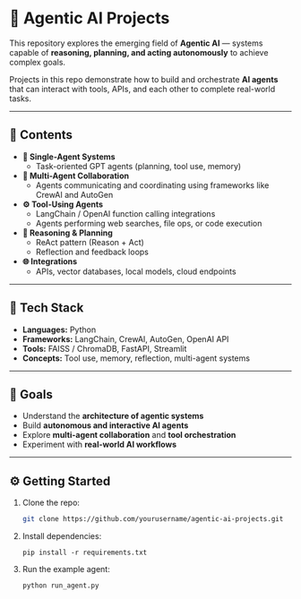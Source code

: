 # 🤖 Agentic AI Projects

This repository explores the emerging field of **Agentic AI** — systems capable of **reasoning, planning, and acting autonomously** to achieve complex goals.

Projects in this repo demonstrate how to build and orchestrate **AI agents** that can interact with tools, APIs, and each other to complete real-world tasks.

---

## 🚀 Contents

- **🧩 Single-Agent Systems**
  - Task-oriented GPT agents (planning, tool use, memory)
- **🤝 Multi-Agent Collaboration**
  - Agents communicating and coordinating using frameworks like CrewAI and AutoGen
- **⚙️ Tool-Using Agents**
  - LangChain / OpenAI function calling integrations
  - Agents performing web searches, file ops, or code execution
- **🧠 Reasoning & Planning**
  - ReAct pattern (Reason + Act)
  - Reflection and feedback loops
- **🌐 Integrations**
  - APIs, vector databases, local models, cloud endpoints

---

## 🧩 Tech Stack

- **Languages:** Python  
- **Frameworks:** LangChain, CrewAI, AutoGen, OpenAI API  
- **Tools:** FAISS / ChromaDB, FastAPI, Streamlit  
- **Concepts:** Tool use, memory, reflection, multi-agent systems

---

## 🎯 Goals

- Understand the **architecture of agentic systems**
- Build **autonomous and interactive AI agents**
- Explore **multi-agent collaboration** and **tool orchestration**
- Experiment with **real-world AI workflows**

---

## ⚙️ Getting Started

1. Clone the repo:
   ```bash
   git clone https://github.com/yourusername/agentic-ai-projects.git
   ```
  
  

3. Install dependencies:
    ```
    pip install -r requirements.txt
    ```

4. Run the example agent:
    ```
    python run_agent.py
    ```

